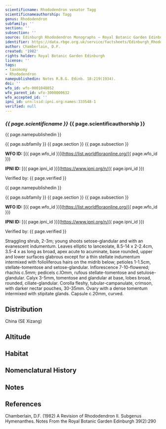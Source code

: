 ```yaml
---
scientificname: Rhododendron venator Tagg
scientificnameauthorship: Tagg
genus: Rhododendron
subfamily: ''
section: ''
subsection: ''
source: Edinburgh Rhododendron Monographs – Royal Botanic Garden Edinburgh
identifier: https://data.rbge.org.uk/service/factsheets/Edinburgh_Rhododendron_Monographs.xhtml
author: Chamberlain, D.F.
created: '1982'
rights holder: Royal Botanic Garden Edinburgh
license: ''
tags:
- taxonomy
- Rhododendron
namepublishedin: Notes R.B.G. Edinb. 18:219(1934).
doi: ''
wfo_id: wfo-0001048852
wfo_parent_id: wfo-3000000632
wfo_accepted_id: ''
ipni_id: urn:lsid:ipni.org:names:333548-1
verified: null
---
```

### _{{ page.scientificname }}_ {{ page.scientificauthorship }}
 {{ page.namepublishedin }}

{{ page.subfamily }} {{ page.section }} {{ page.subsection }}

**WFO ID:** [{{ page.wfo_id }}](https://list.worldfloraonline.org/{{ page.wfo_id }})

**IPNI ID:** [{{ page.ipni_id }}](https://www.ipni.org/n/{{ page.ipni_id }})

Verified by: {{ page.verified }}

 {{ page.namepublishedin }}

{{ page.subfamily }} {{ page.section }} {{ page.subsection }}

**WFO ID:** [{{ page.wfo_id }}](https://list.worldfloraonline.org/{{ page.wfo_id }})

**IPNI ID:** [{{ page.ipni_id }}](https://www.ipni.org/n/{{ page.ipni_id }})

Verified by: {{ page.verified }}



Straggling shrub, 2-3m; young shoots setose-glandular and with an evanescent indumentum. Leaves elliptic to lanceolate, 8.5-14 x 2-2.4cm, 3.5-4 x as long as broad, apex acute to acuminate, base rounded, upper and lower surfaces glabrous except for a thin stellate indumentum intermixed with folioliferous hairs on the midrib below; petioles 1-1.5cm, stellate-tomentose and setose-glandular. Inflorescence 7-10-flowered; rhachis c.5mm; pedicels c.lOmm, rufous stellate-tomentose and setulose-glandular. Calyx 3-5mm, tomentose and glandular at base, lobes broad, rounded, ciliate-glandular. Corolla fleshy, tubular-campanulate, crimson, with darker nectar pouches, 30-35mm. Ovary with a dense tomentum intermixed with stipitate glands. Capsule c.20mm, curved.

## Distribution
China (SE Xizang)

## Altitude


## Habitat


## Nomenclatural History

                       
## Notes


## References

Chamberlain, D.F. (1982) A Revision of Rhododendron II. Subgenus Hymenanthes. Notes From the Royal Botanic Garden Edinburgh 39(2):290
